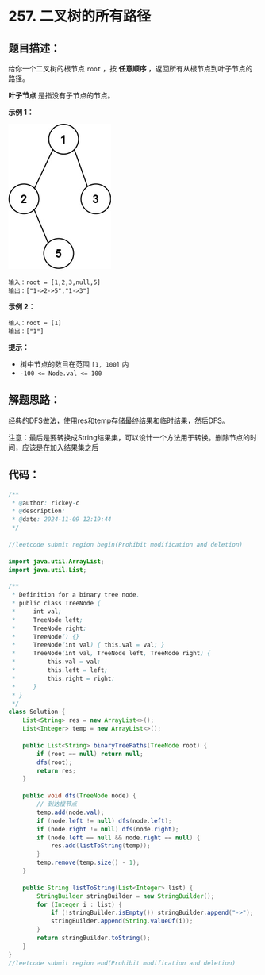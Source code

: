 

# 257. 二叉树的所有路径

## 题目描述：

给你一个二叉树的根节点 `root` ，按 **任意顺序** ，返回所有从根节点到叶子节点的路径。

**叶子节点** 是指没有子节点的节点。

**示例 1：**

![img](./images/paths-tree.jpg)

```
输入：root = [1,2,3,null,5]
输出：["1->2->5","1->3"]
```

**示例 2：**

```
输入：root = [1]
输出：["1"]
```

 

**提示：**

+ 树中节点的数目在范围 `[1, 100]` 内
+ `-100 <= Node.val <= 100`

## 解题思路：

经典的DFS做法，使用res和temp存储最终结果和临时结果，然后DFS。

注意：最后是要转换成String结果集，可以设计一个方法用于转换。删除节点的时间，应该是在加入结果集之后

## 代码：

```java
/**
 * @author: rickey-c
 * @description:
 * @date: 2024-11-09 12:19:44
 */

//leetcode submit region begin(Prohibit modification and deletion)

import java.util.ArrayList;
import java.util.List;

/**
 * Definition for a binary tree node.
 * public class TreeNode {
 *     int val;
 *     TreeNode left;
 *     TreeNode right;
 *     TreeNode() {}
 *     TreeNode(int val) { this.val = val; }
 *     TreeNode(int val, TreeNode left, TreeNode right) {
 *         this.val = val;
 *         this.left = left;
 *         this.right = right;
 *     }
 * }
 */
class Solution {
    List<String> res = new ArrayList<>();
    List<Integer> temp = new ArrayList<>();

    public List<String> binaryTreePaths(TreeNode root) {
        if (root == null) return null;
        dfs(root);
        return res;
    }

    public void dfs(TreeNode node) {
        // 到达根节点
        temp.add(node.val);
        if (node.left != null) dfs(node.left);
        if (node.right != null) dfs(node.right);
        if (node.left == null && node.right == null) {
            res.add(listToString(temp));
        }
        temp.remove(temp.size() - 1);
    }

    public String listToString(List<Integer> list) {
        StringBuilder stringBuilder = new StringBuilder();
        for (Integer i : list) {
            if (!stringBuilder.isEmpty()) stringBuilder.append("->");
            stringBuilder.append(String.valueOf(i));
        }
        return stringBuilder.toString();
    }
}
//leetcode submit region end(Prohibit modification and deletion)

```

